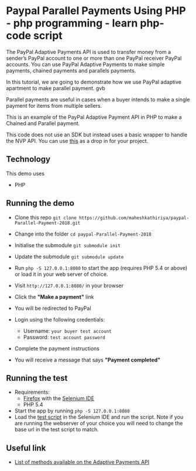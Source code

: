 # Paypal Parallel Payments Using PHP - php programming - learn php- code script

The PayPal Adaptive Payments API is used to transfer money from a sender’s PayPal account to one or more than one PayPal receiver PayPal accounts. You can use PayPal Adaptive Payments to make simple payments, chained payments and parallels payments.

In this tutorial, we are going to demonstrate how we use PayPal adaptive apartment to make parallel payment.
gvb

Parallel payments are useful in cases when a buyer intends to make a single payment for items from multiple sellers.

This is an example of the PayPal Adaptive Payment API in PHP to make a Chained and Parallel payment.

This code does not use an SDK but instead uses a basic wrapper to handle the NVP API. You can use [this](https://github.com/maheshkathiriya/paypal-Parallel-Payment-2018) as a drop in for your project.

## Technology

This demo uses

* PHP

## Running the demo

* Clone this repo `git clone https://github.com/maheshkathiriya/paypal-Parallel-Payment-2018.git`

* Change into the folder `cd paypal-Parallel-Payment-2018`

* Initialise the submodule `git submodule init`

* Update the submodule `git submodule update`

* Run `php -S 127.0.0.1:8080` to start the app (requires PHP 5.4 or above) or load it in your web server of choice.
* Visit `http://127.0.0.1:8080/` in your browser

* Click the __"Make a payment"__ link

* You will be redirected to PayPal

* Login using the following credentials:
  * Username: `your buyer test account`
  * Password: `test account password`

* Complete the payment instructions

* You will receive a message that says __"Payment completed"__

## Running the test

* Requirements:
  * [Firefox](http://getfirefox.com) with the [Selenium IDE](http://seleniumhq.org/projects/ide/plugins.html)
  * PHP 5.4
* Start the app by running `php -S 127.0.0.1:8080`
* Load the [test script](tests/payment.html) in the Selenium IDE and run the script. Note if you are running the webserver of your choice you will need to change the base url in the test script to match.

## Useful link

* [List of methods available on the Adaptive Payments API](https://developer.paypal.com/docs/classic/api/#ap)
